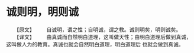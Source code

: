 # 诚则明，明则诚
　　【原文】 
　　自诚明，谓之性；自明诚，谓之教。诚则明矣，明则诚矣。 
　　【译文】 
　　由真诚而自然明白道理，这叫做天性；由明白道理后做到真诚，这叫做人为的教育。真诚也就会自然明白道理，明白道理后 也就会做到真诚。
 